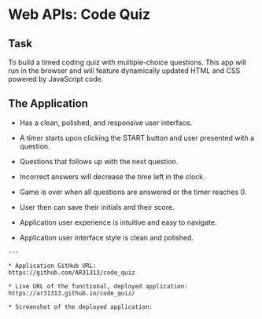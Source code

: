 # Web APIs: Code Quiz

## Task
 To build a timed coding quiz with multiple-choice questions. 
 This app will run in the browser and will feature dynamically updated HTML and CSS powered by JavaScript code. 
  

## The Application
* Has a clean, polished, and responsive user interface.
* A timer starts upon clicking the START button and user presented with a question.
* Questions that follows up with the next question.
* Incorrect answers will decrease the time left in the clock.
* Game is over when all questions are answered or the timer reaches 0.
* User then can save their initials and their score.

* Application user experience is intuitive and easy to navigate.
* Application user interface style is clean and polished.
```
---

* Application GitHub URL: 
https://github.com/AR31313/code_quiz

* Live URL of the functional, deployed application: 
https://ar31313.github.io/code_quiz/

* Screenshot of the deployed application:


